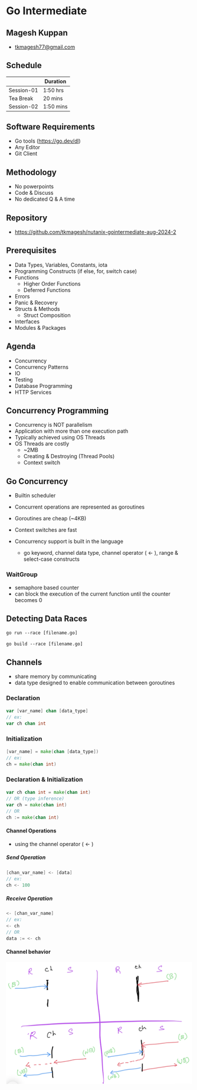 # Go Intermediate

## Magesh Kuppan
- tkmagesh77@gmail.com

## Schedule
|       | Duration |
|-------|----------|
| Session-01 | 1:50 hrs |
| Tea Break | 20 mins |
| Session-02 | 1:50 mins |

## Software Requirements
- Go tools (https://go.dev/dl)
- Any Editor
- Git Client

## Methodology
- No powerpoints
- Code & Discuss
- No dedicated Q & A time

## Repository
- https://github.com/tkmagesh/nutanix-gointermediate-aug-2024-2

## Prerequisites
- Data Types, Variables, Constants, iota
- Programming Constructs (if else, for, switch case)
- Functions
    - Higher Order Functions
    - Deferred Functions
- Errors
- Panic & Recovery
- Structs & Methods
    - Struct Composition
- Interfaces
- Modules & Packages

## Agenda
- Concurrency
- Concurrency Patterns
- IO
- Testing
- Database Programming
- HTTP Services

## Concurrency Programming
- Concurrency is NOT parallelism
- Application with more than one execution path
- Typically achieved using OS Threads
- OS Threads are costly
    - ~2MB 
    - Creating & Destroying (Thread Pools)
    - Context switch
## Go Concurrency
- Builtin scheduler
- Concurrent operations are represented as goroutines
- Goroutines are cheap (~4KB)
- Context switches are fast

- Concurrency support is built in the language
    - go keyword, channel data type, channel operator ( <- ), range & select-case constructs

### WaitGroup
- semaphore based counter
- can block the execution of the current function until the counter becomes 0

## Detecting Data Races
```
go run --race [filename.go]
```
```
go build --race [filename.go]
```

## Channels 
- share memory by communicating
- data type designed to enable communication between goroutines
### Declaration
```go
var [var_name] chan [data_type]
// ex:
var ch chan int
```
### Initialization
```go
[var_name] = make(chan [data_type])
// ex:
ch = make(chan int)
```
### Declaration & Initialization
```go
var ch chan int = make(chan int)
// OR (type inference)
var ch = make(chan int)
// OR
ch := make(chan int)
```
#### Channel Operations
- using the channel operator ( <- )
##### Send Operation
```go
[chan_var_name] <- [data]
// ex:
ch <- 100
```
##### Receive Operation
```go
<- [chan_var_name]
// ex:
<- ch
// OR
data := <- ch
```
#### Channel behavior
![image](./images/channel-behavior.png)


